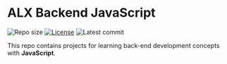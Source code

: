 # ALX Backend JavaScript

![Repo size](https://img.shields.io/github/repo-size/Mahlet2123/alx-backend-javascript)
[![License](https://img.shields.io/badge/license-MIT-green)](./LICENSE)
![Latest commit](https://img.shields.io/github/last-commit/Mahlet2123/alx-backend-javascript/main?style=round-square)

This repo contains projects for learning back-end development concepts with __JavaScript__.


